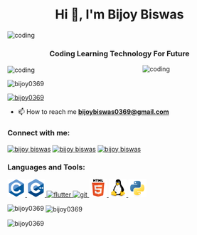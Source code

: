 
<h1 align="center">Hi 👋, I'm Bijoy Biswas</h1><img align="center" alt="coding" width="80" src="https://imagetolink.com/ib/XNWDyIDXDR">
<h3 align="center">Coding</> Learning Technology For Future</h3>

<img align="right" alt="coding" width="200" src="https://cdn.dribbble.com/users/1292677/screenshots/6139167/avento.gif">
<img align="center" alt="coding" width="200" src="https://images.squarespace-cdn.com/content/v1/5769fc401b631bab1addb2ab/1541580611624-TE64QGKRJG8SWAIUS7NS/coding-freak.gif">

<p align="left"> <img src="https://komarev.com/ghpvc/?username=bijoy0369&label=Profile%20views&color=0e75b6&style=flat" alt="bijoy0369"/> </p>

<p align="left"> <a href="https://github.com/ryo-ma/github-profile-trophy"><img src="https://github-profile-trophy.vercel.app/?username=bijoy0369" alt="bijoy0369" /></a> </p>

- 📫 How to reach me **bijoybiswas0369@gmail.com**

<h3 align="left">Connect with me:</h3>
<p align="left">
<a href="https://www.linkedin.com/in/bijoybiswas0369" target="blank"><img align="center" src="https://raw.githubusercontent.com/rahuldkjain/github-profile-readme-generator/master/src/images/icons/Social/linked-in-alt.svg" alt="bijoy biswas" height="30" width="40" /></a>
<a href="https://fb.com/bijoy biswas" target="blank"><img align="center" src="https://raw.githubusercontent.com/rahuldkjain/github-profile-readme-generator/master/src/images/icons/Social/facebook.svg" alt="bijoy biswas" height="30" width="40" /></a>
<a href="https://instagram.com/bijoy biswas" target="blank"><img align="center" src="https://raw.githubusercontent.com/rahuldkjain/github-profile-readme-generator/master/src/images/icons/Social/instagram.svg" alt="bijoy biswas" height="30" width="40" /></a>
</p>

<h3 align="left">Languages and Tools:</h3>
<p align="left"> <a href="https://www.cprogramming.com/" target="_blank" rel="noreferrer"> <img src="https://raw.githubusercontent.com/devicons/devicon/master/icons/c/c-original.svg" alt="c" width="40" height="40"/> </a> <a href="https://www.w3schools.com/cpp/" target="_blank" rel="noreferrer"> <img src="https://raw.githubusercontent.com/devicons/devicon/master/icons/cplusplus/cplusplus-original.svg" alt="cplusplus" width="40" height="40"/> </a> <a href="https://flutter.dev" target="_blank" rel="noreferrer"> <img src="https://www.vectorlogo.zone/logos/flutterio/flutterio-icon.svg" alt="flutter" width="40" height="40"/> </a> <a href="https://git-scm.com/" target="_blank" rel="noreferrer"> <img src="https://www.vectorlogo.zone/logos/git-scm/git-scm-icon.svg" alt="git" width="40" height="40"/> </a> <a href="https://www.w3.org/html/" target="_blank" rel="noreferrer"> <img src="https://raw.githubusercontent.com/devicons/devicon/master/icons/html5/html5-original-wordmark.svg" alt="html5" width="40" height="40"/> </a> <a href="https://www.linux.org/" target="_blank" rel="noreferrer"> <img src="https://raw.githubusercontent.com/devicons/devicon/master/icons/linux/linux-original.svg" alt="linux" width="40" height="40"/> </a> <a href="https://www.python.org" target="_blank" rel="noreferrer"> <img src="https://raw.githubusercontent.com/devicons/devicon/master/icons/python/python-original.svg" alt="python" width="40" height="40"/> </a> </p>

<p><img align="left" src="https://github-readme-stats.vercel.app/api/top-langs?username=bijoy0369&show_icons=true&locale=en&layout=compact" alt="bijoy0369" /></p>

<p>&nbsp;<img align="center" src="https://github-readme-stats.vercel.app/api?username=bijoy0369&show_icons=true&locale=en" alt="bijoy0369" /></p>

<p><img align="center" src="https://github-readme-streak-stats.herokuapp.com/?user=bijoy0369&" alt="bijoy0369" /></p>
